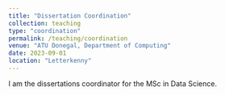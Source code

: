 ```yaml
---
title: "Dissertation Coordination"
collection: teaching
type: "coordination"
permalink: /teaching/coordination
venue: "ATU Donegal, Department of Computing"
date: 2023-09-01
location: "Letterkenny"
---
```


I am the dissertations coordinator for the MSc in Data Science.
